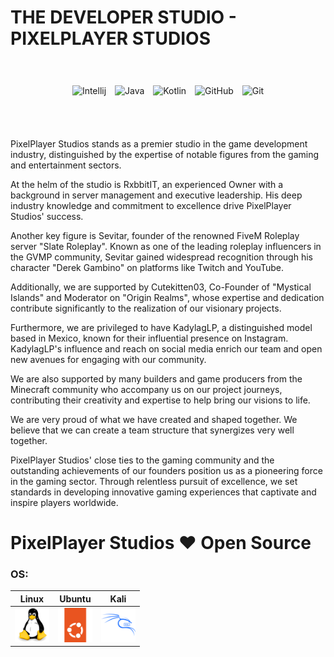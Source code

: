 # THE DEVELOPER STUDIO - PIXELPLAYER STUDIOS

<br>
<div align="center">
  <div align="center" style="padding: 20px">
  <img align="center" style="padding-left: 5px; padding-right: 5px" alt="Intellij" width="45px" src="https://cdn.iconscout.com/icon/free/png-512/intellij-idea-569199.png" />
  <img align="center" style="padding-left: 5px; padding-right: 5px" alt="Java" width="45px" src="https://upload-icon.s3.us-east-2.amazonaws.com/uploads/icons/png/378554371540553613-512.png" />
  <img align="center" style="padding-left: 5px; padding-right: 5px" alt="Kotlin" width="45px" src="https://upload-icon.s3.us-east-2.amazonaws.com/uploads/icons/png/18852341021548218200-512.png" />
  <img align="center" style="padding-left: 5px; padding-right: 5px" alt="GitHub" width="45px" src="https://icon-library.com/images/github_png63.png" />
  <img align="center" style="padding-left: 5px; padding-right: 5px" alt="Git" width="45px" src="https://upload.wikimedia.org/wikipedia/commons/thumb/3/3f/Git_icon.svg/1024px-Git_icon.svg.png" />
  </div>
</div>
<br>
 <br>

PixelPlayer Studios stands as a premier studio in the game development industry, distinguished by the expertise of notable figures from the gaming and entertainment sectors.

At the helm of the studio is RxbbitIT, an experienced Owner with a background in server management and executive leadership. His deep industry knowledge and commitment to excellence drive PixelPlayer Studios' success.

Another key figure is Sevitar, founder of the renowned FiveM Roleplay server "Slate Roleplay". Known as one of the leading roleplay influencers in the GVMP community, Sevitar gained widespread recognition through his character "Derek Gambino" on platforms like Twitch and YouTube.

Additionally, we are supported by Cutekitten03, Co-Founder of "Mystical Islands" and Moderator on "Origin Realms", whose expertise and dedication contribute significantly to the realization of our visionary projects.

Furthermore, we are privileged to have KadylagLP, a distinguished model based in Mexico, known for their influential presence on Instagram. KadylagLP's influence and reach on social media enrich our team and open new avenues for engaging with our community.

We are also supported by many builders and game producers from the Minecraft community who accompany us on our project journeys, contributing their creativity and expertise to help bring our visions to life.

We are very proud of what we have created and shaped together. We believe that we can create a team structure that synergizes very well together.

PixelPlayer Studios' close ties to the gaming community and the outstanding achievements of our founders position us as a pioneering force in the gaming sector. Through relentless pursuit of excellence, we set standards in developing innovative gaming experiences that captivate and inspire players worldwide.

#
# PixelPlayer Studios ❤️ Open Source

### OS:

| Linux | Ubuntu | Kali |
|----------|----------|----------|
| <img src="https://github.com/devicons/devicon/blob/master/icons/linux/linux-original.svg" title="Linux" alt="Linux" width="55" height="55"/> | <img src="https://github.com/devicons/devicon/blob/master/icons/ubuntu/ubuntu-original.svg" title="Ubuntu" alt="Ubuntu" width="55" height="55"/> | <img src="https://github.com/canaleal/devicon/blob/new-icon-kali-linux/icons/kalilinux/kalilinux-original-wordmark.svg" title="Linux" alt="Linux" width="55" height="55"/> |
